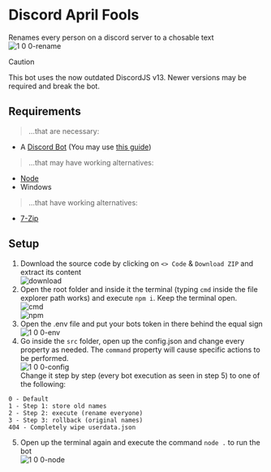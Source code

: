 # Discord April Fools

Renames every person on a discord server to a chosable text\
![1 0 0-rename](https://github.com/user-attachments/assets/581df9bf-9aa8-4141-82f6-3fc8a0b57783)

> [!CAUTION]
> This bot uses the now outdated DiscordJS v13. Newer versions may be required and break the bot.

## Requirements

> ...that are necessary:
- A [Discord Bot](https://discord.com/developers/applications) (You may use [this guide](https://discord.com/developers/docs/quick-start/getting-started))
> ...that may have working alternatives:
- [Node](https://nodejs.org/en/download/prebuilt-installer)
- Windows
> ...that have working alternatives:
- [7-Zip](https://7-zip.de/download.html)

## Setup

1. Download the source code by clicking on `<> Code` & `Download ZIP` and extract its content\
![download](https://github.com/ItsLeMax/Discord-April-Fools/assets/80857459/8560de24-1ff4-4cea-92f2-49ee3ca2fdac)
2. Open the root folder and inside it the terminal (typing `cmd` inside the file explorer path works) and execute `npm i`. Keep the terminal open.\
![cmd](https://github.com/user-attachments/assets/27ca1a08-f863-40ad-8c74-60b7abab702f)\
![npm](https://github.com/user-attachments/assets/e6ed218b-58e5-4fd6-ba71-6f0579b11044)
3. Open the .env file and put your bots token in there behind the equal sign\
![1 0 0-env](https://github.com/user-attachments/assets/7d26a9fa-f6ef-420b-9030-7f22cc50fd8c)
4. Go inside the `src` folder, open up the config.json and change every property as needed. The `command` property will cause specific actions to be performed.\
![1 0 0-config](https://github.com/user-attachments/assets/92ad9c2b-45db-471b-a274-2a4f5d392331)\
Change it step by step (every bot execution as seen in step 5) to one of the following:
```
0 - Default
1 - Step 1: store old names
2 - Step 2: execute (rename everyone)
3 - Step 3: rollback (original names)
404 - Completely wipe userdata.json
```
5. Open up the terminal again and execute the command `node .` to run the bot\
![1 0 0-node](https://github.com/user-attachments/assets/c40b21d7-692e-45b2-9449-7c495d1c6234)